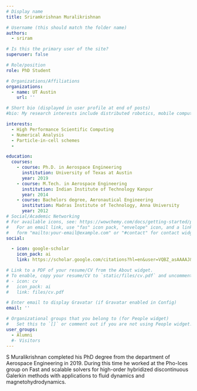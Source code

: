 ```yaml
---
# Display name
title: Sriramkrishnan Muralikrishnan

# Username (this should match the folder name)
authors:
  - sriram

# Is this the primary user of the site?
superuser: false

# Role/position
role: PhD Student

# Organizations/Affiliations
organizations:
  - name: UT Austin
    url: ''

# Short bio (displayed in user profile at end of posts)
#bio: My research interests include distributed robotics, mobile computing and programmable matter.

interests:
  - High Performance Scientific Computing 
  - Numerical Analysis
  - Particle-in-cell schemes
  - 

education:
  courses:
    - course: Ph.D. in Aerospace Engineering
      institution: University of Texas at Austin
      year: 2019
    - course: M.Tech. in Aerospace Engineering
      institution: Indian Institute of Technology Kanpur
      year: 2014
    - course: Bachelors degree, Aeronautical Engineering
      institution: Madras Institute of Technology, Anna University
      year: 2012
# Social/Academic Networking
# For available icons, see: https://wowchemy.com/docs/getting-started/page-builder/#icons
#   For an email link, use "fas" icon pack, "envelope" icon, and a link in the
#   form "mailto:your-email@example.com" or "#contact" for contact widget.
social:

  - icon: google-scholar
    icon_pack: ai
    link: https://scholar.google.com/citations?hl=en&user=VQBZ_asAAAAJ&view_op=list_works&sortby=pubdate

# Link to a PDF of your resume/CV from the About widget.
# To enable, copy your resume/CV to `static/files/cv.pdf` and uncomment the lines below.
# - icon: cv
#   icon_pack: ai
#   link: files/cv.pdf

# Enter email to display Gravatar (if Gravatar enabled in Config)
email: ''

# Organizational groups that you belong to (for People widget)
#   Set this to `[]` or comment out if you are not using People widget.
user_groups:
  - Alumni
  #- Visitors
---
```


S Muralikrishnan completed his PhD degree from the department of Aerospace Engineering in 2019. During this time he worked at the Pho-Ices group on Fast and scalable solvers for high-order hybridized discontinuous Galerkin methods with applications to fluid dynamics and magnetohydrodynamics.
